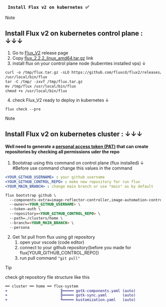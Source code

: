 ### ` Install Flux v2 on kubernetes ✅`

> [!note]  
> ## Install Flux v2 on kubernetes control plane : ↓↓↓
>
> 1. Go to [Flux_V2](https://github.com/fluxcd/flux2/releases/) release page
> 2. Copy [flux_2.2.2_linux_amd64.tar.gz](https://github.com/fluxcd/flux2/releases/download/v2.2.2/flux_2.2.2_linux_amd64.tar.gz) link
> 3. install flux on your control plane node (kuberntes installed vps) ↓
> 
> ```diff
> curl -o /tmp/flux.tar.gz -sLO https://github.com/fluxcd/flux2/releases/download/v2.2.2/flux_2.2.2_linux_amd64.tar.gz
> /usr/local/bin/flux
> tar -C /tmp/ -zxvf /tmp/flux.tar.gz
> mv /tmp/flux /usr/local/bin/flux
> chmod +x /usr/local/bin/flux
> ```
> 4. check Flux_V2 ready to deploy in kubernetes ↓
> ```
> flux check --pre
> ```

> [!note]  
> ## Install Flux v2 on kubernetes cluster : ↓↓↓
>
> #### Well need to generate a [personal access token (PAT)](https://github.com/settings/personal-access-tokens/new) that can create repositories by checking all permissions uder the repo
> 
> 1. Bootstrap using this command on control plane (flux installed) ↓
> #Before use command change this values in the command
> ```yaml
> <YOUR_GITHUB_USERNAME> : your github username
> <YOUR_GITHUB_CONTROL_REPO> : make new repository for run flux
> <YOUR_MAIN_BRANCH> : change main branch or use "main" as by default
> ```
> ```md
> flux bootstrap github \
>   --components-extra=image-reflector-controller,image-automation-controller \
>   --owner=<YOUR_GITHUB_USERNAME> \
>   --token-auth \
>   --repository=<YOUR_GITHUB_CONTROL_REPO> \
>   --path=./clusters/home \
>   --branch=<YOUR_MAIN_BRANCH> \
>   --persona
> ```
> 
> 2. Get 1st pull from flux using git repository
>    1) open your vscode (code editor)
>    2) connect to your github repository(before you made for flux[YOUR_GITHUB_CONTROL_REPO]) 
>    3) run pull command ` "git pull" `

> [!tip]
> check git repository file structure like this
>```diff
> ══ cluster ══ home ══ flux-system
>+                        ╠═════ gotk-components.yaml (auto)
>+                        ╠═════ gotk-sync.yaml       (auto)
>+                        ╚═════ kustomization.yaml   (auto)
>``` 